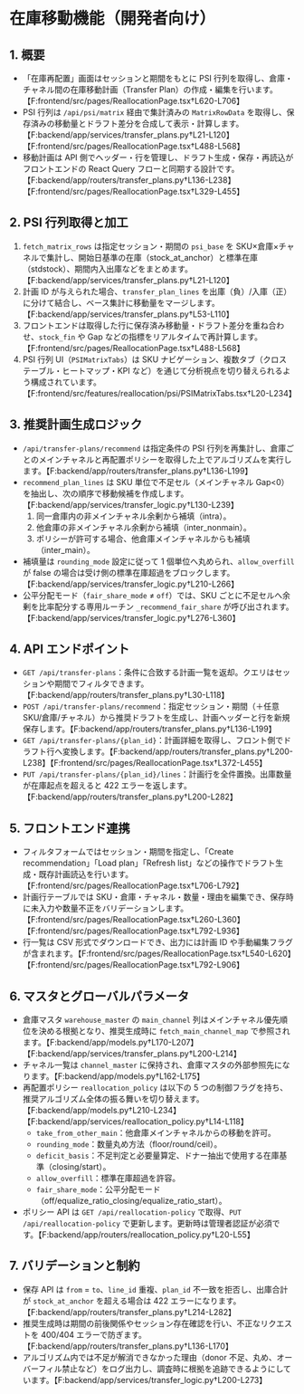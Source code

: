 # 在庫移動機能（開発者向け）

## 1. 概要
- 「在庫再配置」画面はセッションと期間をもとに PSI 行列を取得し、倉庫・チャネル間の在庫移動計画（Transfer Plan）の作成・編集を行います。【F:frontend/src/pages/ReallocationPage.tsx†L620-L706】
- PSI 行列は `/api/psi/matrix` 経由で集計済みの `MatrixRowData` を取得し、保存済みの移動量とドラフト差分を合成して表示・計算します。【F:backend/app/services/transfer_plans.py†L21-L120】【F:frontend/src/pages/ReallocationPage.tsx†L488-L568】
- 移動計画は API 側でヘッダー・行を管理し、ドラフト生成・保存・再読込がフロントエンドの React Query フローと同期する設計です。【F:backend/app/routers/transfer_plans.py†L136-L238】【F:frontend/src/pages/ReallocationPage.tsx†L329-L455】

## 2. PSI 行列取得と加工
1. `fetch_matrix_rows` は指定セッション・期間の `psi_base` を SKU×倉庫×チャネルで集計し、開始日基準の在庫（stock_at_anchor）と標準在庫（stdstock）、期間内入出庫などをまとめます。【F:backend/app/services/transfer_plans.py†L21-L120】
2. 計画 ID が与えられた場合、`transfer_plan_lines` を出庫（負）/入庫（正）に分けて結合し、ベース集計に移動量をマージします。【F:backend/app/services/transfer_plans.py†L53-L110】
3. フロントエンドは取得した行に保存済み移動量・ドラフト差分を重ね合わせ、`stock_fin` や Gap などの指標をリアルタイムで再計算します。【F:frontend/src/pages/ReallocationPage.tsx†L488-L568】
4. PSI 行列 UI（`PSIMatrixTabs`）は SKU ナビゲーション、複数タブ（クロステーブル・ヒートマップ・KPI など）を通じて分析視点を切り替えられるよう構成されています。【F:frontend/src/features/reallocation/psi/PSIMatrixTabs.tsx†L20-L234】

## 3. 推奨計画生成ロジック
- `/api/transfer-plans/recommend` は指定条件の PSI 行列を再集計し、倉庫ごとのメインチャネルと再配置ポリシーを取得した上でアルゴリズムを実行します。【F:backend/app/routers/transfer_plans.py†L136-L199】
- `recommend_plan_lines` は SKU 単位で不足セル（メインチャネル Gap<0）を抽出し、次の順序で移動候補を作成します。【F:backend/app/services/transfer_logic.py†L130-L239】
  1. 同一倉庫内の非メインチャネル余剰から補填（intra）。
  2. 他倉庫の非メインチャネル余剰から補填（inter_nonmain）。
  3. ポリシーが許可する場合、他倉庫メインチャネルからも補填（inter_main）。
- 補填量は `rounding_mode` 設定に従って 1 個単位へ丸められ、`allow_overfill` が false の場合は受け側の標準在庫超過をブロックします。【F:backend/app/services/transfer_logic.py†L210-L266】
- 公平分配モード（`fair_share_mode` ≠ `off`）では、SKU ごとに不足セルへ余剰を比率配分する専用ルーチン `_recommend_fair_share` が呼び出されます。【F:backend/app/services/transfer_logic.py†L276-L360】

## 4. API エンドポイント
- `GET /api/transfer-plans`：条件に合致する計画一覧を返却。クエリはセッションや期間でフィルタできます。【F:backend/app/routers/transfer_plans.py†L30-L118】
- `POST /api/transfer-plans/recommend`：指定セッション・期間（＋任意 SKU/倉庫/チャネル）から推奨ドラフトを生成し、計画ヘッダーと行を新規保存します。【F:backend/app/routers/transfer_plans.py†L136-L199】
- `GET /api/transfer-plans/{plan_id}`：計画詳細を取得し、フロント側でドラフト行へ変換します。【F:backend/app/routers/transfer_plans.py†L200-L238】【F:frontend/src/pages/ReallocationPage.tsx†L372-L455】
- `PUT /api/transfer-plans/{plan_id}/lines`：計画行を全件置換。出庫数量が在庫起点を超えると 422 エラーを返します。【F:backend/app/routers/transfer_plans.py†L200-L282】

## 5. フロントエンド連携
- フィルタフォームではセッション・期間を指定し、「Create recommendation」「Load plan」「Refresh list」などの操作でドラフト生成・既存計画読込を行います。【F:frontend/src/pages/ReallocationPage.tsx†L706-L792】
- 計画行テーブルでは SKU・倉庫・チャネル・数量・理由を編集でき、保存時に未入力や数量不正をバリデーションします。【F:frontend/src/pages/ReallocationPage.tsx†L260-L360】【F:frontend/src/pages/ReallocationPage.tsx†L792-L936】
- 行一覧は CSV 形式でダウンロードでき、出力には計画 ID や手動編集フラグが含まれます。【F:frontend/src/pages/ReallocationPage.tsx†L540-L620】【F:frontend/src/pages/ReallocationPage.tsx†L792-L906】

## 6. マスタとグローバルパラメータ
- 倉庫マスタ `warehouse_master` の `main_channel` 列はメインチャネル優先順位を決める根拠となり、推奨生成時に `fetch_main_channel_map` で参照されます。【F:backend/app/models.py†L170-L207】【F:backend/app/services/transfer_plans.py†L200-L214】
- チャネル一覧は `channel_master` に保持され、倉庫マスタの外部参照先になります。【F:backend/app/models.py†L162-L175】
- 再配置ポリシー `reallocation_policy` は以下の 5 つの制御フラグを持ち、推奨アルゴリズム全体の振る舞いを切り替えます。【F:backend/app/models.py†L210-L234】【F:backend/app/services/reallocation_policy.py†L14-L118】
  - `take_from_other_main`：他倉庫メインチャネルからの移動を許可。
  - `rounding_mode`：数量丸め方法（floor/round/ceil）。
  - `deficit_basis`：不足判定と必要量算定、ドナー抽出で使用する在庫基準（closing/start）。
  - `allow_overfill`：標準在庫超過を許容。
  - `fair_share_mode`：公平分配モード（off/equalize_ratio_closing/equalize_ratio_start）。
- ポリシー API は `GET /api/reallocation-policy` で取得、`PUT /api/reallocation-policy` で更新します。更新時は管理者認証が必須です。【F:backend/app/routers/reallocation_policy.py†L20-L55】

## 7. バリデーションと制約
- 保存 API は `from` = `to`、`line_id` 重複、`plan_id` 不一致を拒否し、出庫合計が `stock_at_anchor` を超える場合は 422 エラーになります。【F:backend/app/routers/transfer_plans.py†L214-L282】
- 推奨生成時は期間の前後関係やセッション存在確認を行い、不正なリクエストを 400/404 エラーで防ぎます。【F:backend/app/routers/transfer_plans.py†L136-L170】
- アルゴリズム内では不足が解消できなかった理由（donor 不足、丸め、オーバーフィル禁止など）をログ出力し、調査時に根拠を追跡できるようにしています。【F:backend/app/services/transfer_logic.py†L200-L273】
